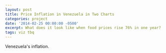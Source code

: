 ```yaml
---
layout: post
title: Price Inflation in Venezuela in Two Charts
categories: project
date: '2014-02-25 00:00:00 -0500'
excerpt: What does it look like when food prices rise 76% in one year?
tags: viz tbq
---
```


Venezuela's inflation.